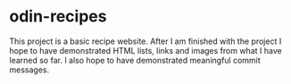 # odin-recipes
This project is a basic recipe website.
After I am finished with the project I hope to have demonstrated HTML lists, links and images from what I have learned so far. I also hope to have demonstrated meaningful commit messages.